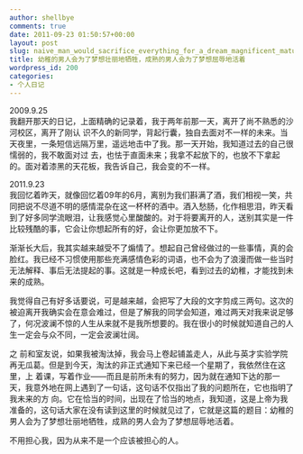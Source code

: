 ```yaml
---
author: shellbye
comments: true
date: 2011-09-23 01:50:57+00:00
layout: post
slug: naive_man_would_sacrifice_everything_for_a_dream_magnificent_mature_man_will_live_to_dream_humiliation
title: 幼稚的男人会为了梦想壮丽地牺牲，成熟的男人会为了梦想屈辱地活着
wordpress_id: 200
categories:
- 个人日记
---
```


2009.9.25   
我翻开那天的日记，上面精确的记录着，我于两年前那一天，离开了尚不熟悉的沙河校区，离开了刚认 识不久的新同学，背起行囊，独自去面对不一样的未来。当天夜里，一条短信远隔万里，遥远地击中了我。那一天开始，我知道过去的自己很懦弱的，我不敢面对过 去，也怯于直面未来；我拿不起放下的，也放不下拿起的。面对着漆黑的天花板，我告诉自己，我会变的不一样。  
  
2011.9.23  
我回忆着昨天，就像回忆着09年的6月，离别为我们斟满了酒，我们相视一笑，共同把说不尽道不明的感情混杂在这一杯杯的酒中。酒入愁肠，化作相思泪，昨天看 到了好多同学流眼泪，让我感觉心里酸酸的。对于将要离开的人，送别其实是一件比较残酷的事，它会让你想起所有的好，会让你更加放不下。  
  
渐渐长大后，我其实越来越受不了煽情了。想起自己曾经做过的一些事情，真的会脸红。我已经不习惯使用那些充满感情色彩的词语，也不会为了浪漫而做一些当时无法解释、事后无法提起的事。这就是一种成长吧，看到过去的幼稚，才能找到未来的成熟。  
  
我觉得自己有好多话要说，可是越来越，会把写了大段的文字剪成三两句。这次的被迫离开我确实会在意会难过，但是了解我的同学会知道，难过两天对我来说足够了，何况波澜不惊的人生从来就不是我所想要的。我在很小的时候就知道自己的人生一定会与众不同，一定会波澜壮阔。  
  
之 前和室友说，如果我被淘汰掉，我会马上卷起铺盖走人，从此与英才实验学院再无瓜葛。但是到今天，淘汰的非正式通知下来已经一个星期了，我依然住在这里，上 着课，写着作业——而且是前所未有的努力，因为就在通知下达的那一天，我意外地在网上遇到了一句话，这句话不仅指出了我的问题所在，它也指明了我未来的方 向。它在恰当的时间，出现在了恰当的地点，我知道，这是上帝为我准备的，这句话大家在没有读到这里的时候就见过了，它就是这篇的题目：幼稚的男人会为了梦想壮丽地牺牲，成熟的男人会为了梦想屈辱地活着。  
  
不用担心我，因为从来不是一个应该被担心的人。
